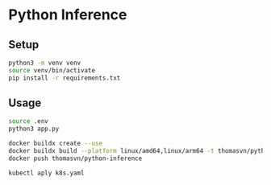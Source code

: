 # Python Inference

## Setup

```sh
python3 -m venv venv
source venv/bin/activate
pip install -r requirements.txt
```

## Usage

```sh
source .env
python3 app.py
```

```sh
docker buildx create --use
docker buildx build --platform linux/amd64,linux/arm64 -t thomasvn/python-inference . --push
docker push thomasvn/python-inference

kubectl aply k8s.yaml
```

<!--
https://huggingface.co/
https://huggingface.co/docs/transformers/quicktour
https://huggingface.co/mistralai/Mixtral-8x7B-Instruct-v0.1
-->

<!-- TODO:
- MOST IMPORTANT. Need to be able to quickly iterate on the model. Download model once then save to disk.
- k8s manifest
- python3: can't open file '/app/app.py': [Errno 2] No such file or directory
- Makefile ?
- https://hub.docker.com/r/pytorch/pytorch
-->

<!-- DONE: (most recent to least recent)
- Dockerfile
-->